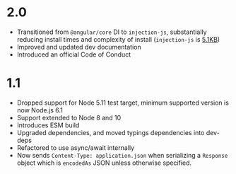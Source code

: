 # 2.0
- Transitioned from `@angular/core` DI to `injection-js`, substantially reducing install times
  and complexity of install (`injection-js` is [5.1KB](https://github.com/mgechev/injection-js))
- Improved and updated dev documentation
- Introduced an official Code of Conduct

# 1.1

- Dropped support for Node 5.11 test target, minimum supported version is now Node.js 6.1
- Support extended to Node 8 and 10
- Introduces ESM build
- Upgraded dependencies, and moved typings dependencies into dev-deps
- Refactored to use async/await internally
- Now sends `Content-Type: application.json` when serializing a `Response` object which is 
  `encodedAs` JSON unless otherwise specified.
